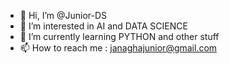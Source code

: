 - 👋 Hi, I’m @Junior-DS
- 👀 I’m interested in AI and DATA SCIENCE
- 🌱 I’m currently learning PYTHON and other stuff
- 📫 How to reach me : janaghajunior@gmail.com

<!---
Junior-DS/Junior-DS is a ✨ special ✨ repository because its `README.md` (this file) appears on your GitHub profile.
You can click the Preview link to take a look at your changes.
--->
